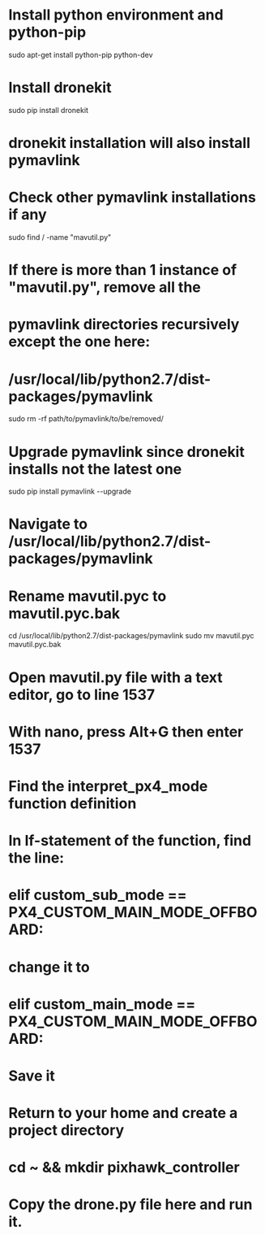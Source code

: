 
# Install python environment and python-pip
sudo apt-get install python-pip python-dev

# Install dronekit
sudo pip install dronekit

# dronekit installation will also install pymavlink
# Check other pymavlink installations if any
sudo find / -name "mavutil.py"

# If there is more than 1 instance of "mavutil.py", remove all the
# pymavlink directories recursively except the one here:
# /usr/local/lib/python2.7/dist-packages/pymavlink
sudo rm -rf path/to/pymavlink/to/be/removed/

# Upgrade pymavlink since dronekit installs not the latest one
sudo pip install pymavlink --upgrade

# Navigate to /usr/local/lib/python2.7/dist-packages/pymavlink
# Rename mavutil.pyc to mavutil.pyc.bak 
cd /usr/local/lib/python2.7/dist-packages/pymavlink
sudo mv mavutil.pyc mavutil.pyc.bak

# Open mavutil.py file with a text editor, go to line 1537
# With nano, press Alt+G then enter 1537
# Find the interpret_px4_mode function definition
# In If-statement of the function, find the line:
# 		elif custom_sub_mode == PX4_CUSTOM_MAIN_MODE_OFFBOARD:
# change it to
# 		elif custom_main_mode == PX4_CUSTOM_MAIN_MODE_OFFBOARD:
# Save it

# Return to your home and create a project directory
# cd ~ && mkdir pixhawk_controller
# Copy the drone.py file here and run it.

